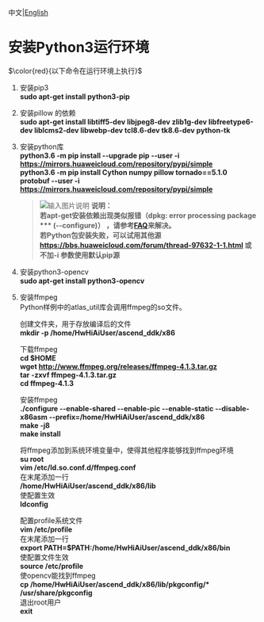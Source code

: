 中文|[English](README_300_EN.md)

# 安装Python3运行环境<a name="ZH-CN_TOPIC_0228768065"></a>
$\color{red}{以下命令在运行环境上执行}$

1.  安装pip3  
    **sudo apt-get install python3-pip**      
2.  安装pillow 的依赖    
    **sudo apt-get install libtiff5-dev libjpeg8-dev zlib1g-dev libfreetype6-dev liblcms2-dev libwebp-dev tcl8.6-dev tk8.6-dev python-tk**

3.  安装python库  
     **python3.6 -m pip install --upgrade pip --user -i https://mirrors.huaweicloud.com/repository/pypi/simple**   
     **python3.6 -m pip install Cython numpy pillow tornado==5.1.0 protobuf --user -i https://mirrors.huaweicloud.com/repository/pypi/simple**   
    >![输入图片说明](https://images.gitee.com/uploads/images/2020/1130/162342_1d7d35d7_7401379.png "屏幕截图.png") **说明：**  
    >  **若apt-get安装依赖出现类似报错（dpkg: error processing package *** (--configure)） ，请参考[FAQ](https://bbs.huaweicloud.com/forum/thread-74123-1-1.html)来解决。**  
    >  **若Python包安装失败，可以试用其他源 https://bbs.huaweicloud.com/forum/thread-97632-1-1.html 或不加-i 参数使用默认pip源**


4.  安装python3-opencv  
    **sudo apt-get install python3-opencv**

5.  安装ffmpeg  
    Python样例中的atlas_util库会调用ffmpeg的so文件。 
 
    创建文件夹，用于存放编译后的文件  
    **mkdir -p /home/HwHiAiUser/ascend_ddk/x86**

    下载ffmpeg  
    **cd $HOME**  
    **wget http://www.ffmpeg.org/releases/ffmpeg-4.1.3.tar.gz**  
    **tar -zxvf ffmpeg-4.1.3.tar.gz**  
    **cd ffmpeg-4.1.3**

    安装ffmpeg   
    **./configure --enable-shared --enable-pic --enable-static --disable-x86asm --prefix=/home/HwHiAiUser/ascend_ddk/x86**  
    **make -j8**      
    **make install**

    将ffmpeg添加到系统环境变量中，使得其他程序能够找到ffmpeg环境  
    **su root**  
    **vim /etc/ld.so.conf.d/ffmpeg.conf**  
    在末尾添加一行   
    **/home/HwHiAiUser/ascend_ddk/x86/lib**  
    使配置生效    
    **ldconfig**  

    配置profile系统文件    
    **vim /etc/profile**    
    在末尾添加一行  
    **export PATH=$PATH:/home/HwHiAiUser/ascend_ddk/x86/bin**    
    使配置文件生效    
    **source /etc/profile**    
    使opencv能找到ffmpeg   
    **cp /home/HwHiAiUser/ascend_ddk/x86/lib/pkgconfig/\* /usr/share/pkgconfig**    
    退出root用户   
    **exit**
